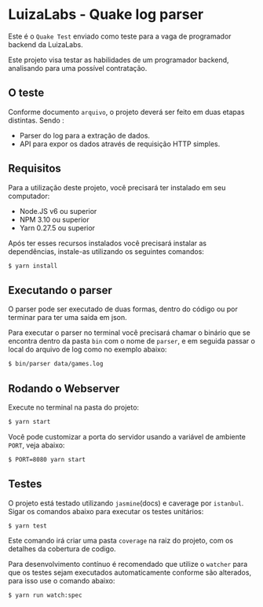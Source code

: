 LuizaLabs - Quake log parser
============================

Este é o `Quake Test` enviado como teste para a vaga de programador backend da LuizaLabs.

Este projeto visa testar as habilidades de um programador backend, analisando para uma possível contratação.


## O teste

Conforme documento `arquivo`, o projeto deverá ser feito em duas etapas distintas. Sendo :

- Parser do log para a extração de dados.
- API para expor os dados através de requisição HTTP simples.


## Requisitos

Para a utilização deste projeto, você precisará ter instalado em seu computador:

- Node.JS v6 ou superior
- NPM 3.10 ou superior
- Yarn 0.27.5 ou superior

Após ter esses recursos instalados você precisará instalar as dependências, instale-as utilizando os seguintes comandos:

```bash
$ yarn install
```


## Executando o parser

O parser pode ser executado de duas formas, dentro do código ou por terminar para ter uma saida em json.

Para executar o parser no terminal você precisará chamar o binário que se encontra dentro da pasta `bin` com o nome de `parser`, e em seguida passar o local do arquivo de log como no exemplo abaixo:

```bash
$ bin/parser data/games.log
```


## Rodando o Webserver

Execute no terminal na pasta do projeto:

```bash
$ yarn start
```

Você pode customizar a porta do servidor usando a variável de ambiente `PORT`, veja abaixo:

```bash
$ PORT=8080 yarn start
```


## Testes

O projeto está testado utilizando `jasmine`(docs) e caverage por `istanbul`. Sigar os comandos abaixo para executar os testes unitários:

```bash
$ yarn test
```

Este comando irá criar uma pasta `coverage` na raiz do projeto, com os detalhes da cobertura de codigo.

Para desenvolvimento contínuo é recomendado que utilize o `watcher` para que os testes sejam executados automaticamente conforme são alterados, para isso use o comando abaixo:

```bash
$ yarn run watch:spec
```
